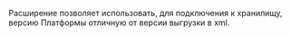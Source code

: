 Расширение позволяет использовать, для подключения к хранилищу, версию Платформы отличную от версии выгрузки в xml.